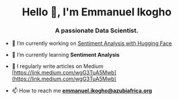 <h1 align="center">Hello 👋, I'm Emmanuel Ikogho</h1>
<h3 align="center">A passionate Data Scientist.</h3>




- 🔭 I’m currently working on [Sentiment Analysis with Hugging Face](https://github.com/ikoghoemmanuell/Sentiment-Analysis-with-Hugging-Face)

- 🌱 I’m currently learning **Sentiment Analysis**

- 📝 I regularly write articles on Medium [https://link.medium.com/wgG3TuA5Mwb](https://link.medium.com/wgG3TuA5Mwb)

- 📫 How to reach me **emmanuel.ikogho@azubiafrica.org**
